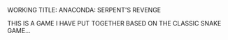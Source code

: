 WORKING TITLE: ANACONDA: SERPENT'S REVENGE

THIS IS A GAME I HAVE PUT TOGETHER BASED ON
THE CLASSIC SNAKE GAME...
